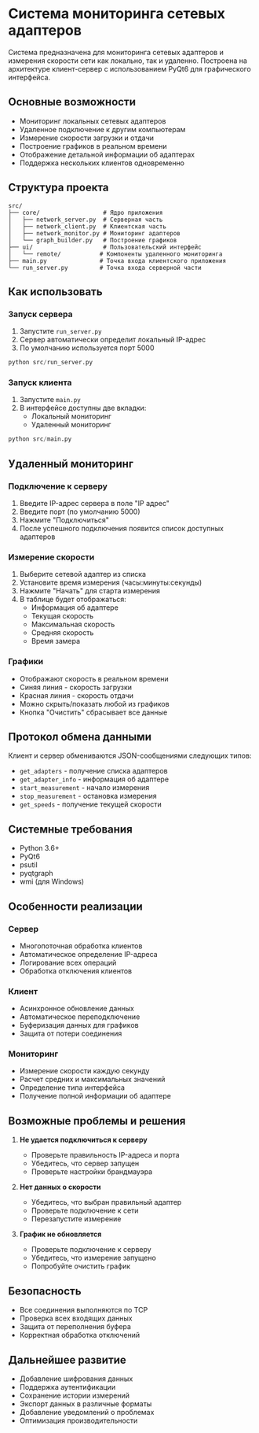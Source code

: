 # Система мониторинга сетевых адаптеров

Система предназначена для мониторинга сетевых адаптеров и измерения скорости сети как локально, так и удаленно. 
Построена на архитектуре клиент-сервер с использованием PyQt6 для графического интерфейса.

## Основные возможности

- Мониторинг локальных сетевых адаптеров
- Удаленное подключение к другим компьютерам
- Измерение скорости загрузки и отдачи
- Построение графиков в реальном времени
- Отображение детальной информации об адаптерах
- Поддержка нескольких клиентов одновременно

## Структура проекта

```
src/
├── core/                  # Ядро приложения
│   ├── network_server.py  # Серверная часть
│   ├── network_client.py  # Клиентская часть
│   ├── network_monitor.py # Мониторинг адаптеров
│   └── graph_builder.py   # Построение графиков
├── ui/                    # Пользовательский интерфейс
│   └── remote/           # Компоненты удаленного мониторинга
├── main.py               # Точка входа клиентского приложения
└── run_server.py         # Точка входа серверной части
```

## Как использовать

### Запуск сервера

1. Запустите `run_server.py`
2. Сервер автоматически определит локальный IP-адрес
3. По умолчанию используется порт 5000

```python
python src/run_server.py
```

### Запуск клиента

1. Запустите `main.py`
2. В интерфейсе доступны две вкладки:
   - Локальный мониторинг
   - Удаленный мониторинг

```python
python src/main.py
```

## Удаленный мониторинг

### Подключение к серверу

1. Введите IP-адрес сервера в поле "IP адрес"
2. Введите порт (по умолчанию 5000)
3. Нажмите "Подключиться"
4. После успешного подключения появится список доступных адаптеров

### Измерение скорости

1. Выберите сетевой адаптер из списка
2. Установите время измерения (часы:минуты:секунды)
3. Нажмите "Начать" для старта измерения
4. В таблице будет отображаться:
   - Информация об адаптере
   - Текущая скорость
   - Максимальная скорость
   - Средняя скорость
   - Время замера

### Графики

- Отображают скорость в реальном времени
- Синяя линия - скорость загрузки
- Красная линия - скорость отдачи
- Можно скрыть/показать любой из графиков
- Кнопка "Очистить" сбрасывает все данные

## Протокол обмена данными

Клиент и сервер обмениваются JSON-сообщениями следующих типов:

- `get_adapters` - получение списка адаптеров
- `get_adapter_info` - информация об адаптере
- `start_measurement` - начало измерения
- `stop_measurement` - остановка измерения
- `get_speeds` - получение текущей скорости

## Системные требования

- Python 3.6+
- PyQt6
- psutil
- pyqtgraph
- wmi (для Windows)

## Особенности реализации

### Сервер
- Многопоточная обработка клиентов
- Автоматическое определение IP-адреса
- Логирование всех операций
- Обработка отключения клиентов

### Клиент
- Асинхронное обновление данных
- Автоматическое переподключение
- Буферизация данных для графиков
- Защита от потери соединения

### Мониторинг
- Измерение скорости каждую секунду
- Расчет средних и максимальных значений
- Определение типа интерфейса
- Получение полной информации об адаптере

## Возможные проблемы и решения

1. **Не удается подключиться к серверу**
   - Проверьте правильность IP-адреса и порта
   - Убедитесь, что сервер запущен
   - Проверьте настройки брандмауэра

2. **Нет данных о скорости**
   - Убедитесь, что выбран правильный адаптер
   - Проверьте подключение к сети
   - Перезапустите измерение

3. **График не обновляется**
   - Проверьте подключение к серверу
   - Убедитесь, что измерение запущено
   - Попробуйте очистить график

## Безопасность

- Все соединения выполняются по TCP
- Проверка всех входящих данных
- Защита от переполнения буфера
- Корректная обработка отключений

## Дальнейшее развитие

- Добавление шифрования данных
- Поддержка аутентификации
- Сохранение истории измерений
- Экспорт данных в различные форматы
- Добавление уведомлений о проблемах
- Оптимизация производительности 